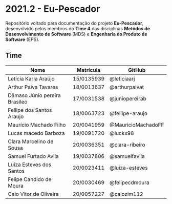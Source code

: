# 2021.2 - Eu-Pescador
Repositório voltado para documentação do projeto **Eu-Pescador**, desenvolvido pelos membros do **Time 4** das disciplinas **Metódos de Desenvolvimento de Software** (MDS) e **Engenharia do Produto de Software** (EPS).


## Time

| Nome | Matrícula | GitHub |
| -------- | -------- | -------- |
| Letícia Karla Araújo | 15/0135939 | @leticiaarj |
| Arthur Paiva Tavares | 18/0013637 | @arthurpaivat |
| Dâmaso Júnio pereira Brasileo | 17/0031538 | @juniopereirab |
| Fellipe dos Santos Araujo | 18/0063723 | @fellipe-araujo |
| Maurício Machado Filho | 20/0041959 | @MauricioMachadoFF 
| Lucas macedo Barboza | 19/0091720 | @luckx98 |
| Clara Marcelino de Sousa | 20/0036351 | @clara-ribeiro |
| Samuel Furtado Avila | 19/0037806 | @samuelfavila |
| Luíza Esteves dos Santos | 20/0023411 | @luiza-esteves |
| Felipe Candido de Moura | 20/0030469 | @felipecdmoura |
| Caio Vitor de Oliveira | 20/0057227 | @caiozim112 |
